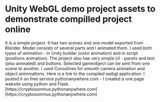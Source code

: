 <h1>Unity WebGL demo project assets to demonstrate compilled project online</h1>
<p/>
<div>
It is a simple project. It has two scenes and one model exported from Blender. Model consists of several parts and I animated them. I used both types of animation - in Unity builder (color animation) and in script (positions animation). The project also has very simple UI - panels and text (also animated) and buttons. Selected gameobject can be sent from one scene to another. I used Coroutines for smooth camera animation and object animmations.
Here is a link to the compiled  webgl application. I posted it on free service pythonanywhere.com - I created a one page website using python and Flask.
[https://cryptosummus.pythonanywhere.com](https://cryptosummus.pythonanywhere.com)
</div>

